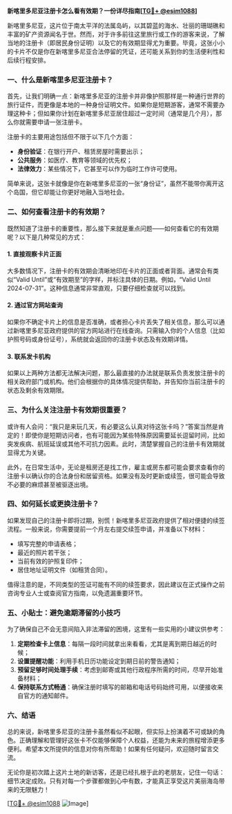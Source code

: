 **新喀里多尼亚注册卡怎么看有效期？一份详尽指南[[TG💪+ @esim1088](https://t.me/s/esim1088)]**

新喀里多尼亚，这片位于南太平洋的法属岛屿，以其碧蓝的海水、壮丽的珊瑚礁和丰富的矿产资源闻名于世。然而，对于许多前往这里旅行或工作的游客来说，了解当地的注册卡（即居民身份证明）以及它的有效期显得尤为重要。毕竟，这张小小的卡片不仅是你在新喀里多尼亚合法停留的凭证，还可能关系到你的生活便利性和后续行程安排。

### 一、什么是新喀里多尼亚注册卡？

首先，让我们明确一点：新喀里多尼亚的注册卡并非像护照那样是一种通行世界的旅行证件，而更像是本地的一种身份证明文件。如果你是短期游客，通常不需要办理这种卡；但如果你计划在新喀里多尼亚居住超过一定时间（通常是几个月），那么你就需要申请一张注册卡。

注册卡的主要用途包括但不限于以下几个方面：
- **身份验证**：在银行开户、租赁房屋时需要出示；
- **公共服务**：如医疗、教育等领域的优先权；
- **法律效力**：某些情况下，它甚至可以作为临时工作许可使用。

简单来说，这张卡就像是你在新喀里多尼亚的一张“身份证”，虽然不能带你离开这个岛国，但它却能让你更好地融入当地社会。

### 二、如何查看注册卡的有效期？

既然知道了注册卡的重要性，那么接下来就是重点问题——如何查看它的有效期呢？以下是几种常见的方式：

#### 1. **直接观察卡片正面**
大多数情况下，注册卡的有效期会清晰地印在卡片的正面或者背面。通常会有类似“Valid Until”或“有效期至”的字样，并标注具体的日期。例如，“Valid Until 2024-07-31”。这种信息通常非常直观，只要仔细检查就可以找到。

#### 2. **通过官方网站查询**
如果你不确定卡片上的信息是否准确，或者担心卡片丢失了相关信息，那么可以通过新喀里多尼亚政府提供的官方网站进行在线查询。只需输入你的个人信息（比如护照号码或身份证号），系统就会返回你的注册卡状态及有效期详情。

#### 3. **联系发卡机构**
如果以上两种方法都无法解决问题，那么最直接的办法就是联系负责发放注册卡的相关政府部门或机构。他们会根据你的具体情况提供帮助，并告知你当前注册卡的状态及剩余有效期限。

### 三、为什么关注注册卡有效期很重要？

或许有人会问：“我只是来玩几天，有必要这么认真对待这张卡吗？”答案当然是肯定的！即使你是短期访问者，也有可能因为某些特殊原因需要延长逗留时间，比如突发疾病、航班延误或其他不可抗力因素。此时，清楚掌握自己的注册卡有效期就显得尤为关键。

此外，在日常生活中，无论是租房还是找工作，雇主或房东都可能会要求查看你的注册卡以确认你的合法身份和居留资格。如果没有及时更新或续签，很可能会导致不必要的麻烦甚至被驱逐出境。

### 四、如何延长或更换注册卡？

如果发现自己的注册卡即将过期，别慌！新喀里多尼亚政府提供了相对便捷的续签流程。一般来说，你需要提前一个月左右提交续签申请，并准备以下材料：
- 填写完整的申请表格；
- 最近的照片若干张；
- 当前有效的护照复印件；
- 居住地址证明文件（如租赁合同）。

值得注意的是，不同类型的签证可能有不同的续签要求，因此建议在正式操作之前咨询专业人士或查阅官方指南，以免遗漏重要环节。

### 五、小贴士：避免逾期滞留的小技巧

为了确保自己不会无意间陷入非法滞留的困境，这里有一些实用的小建议供参考：
1. **定期检查卡上信息**：每隔一段时间就拿出来看看，尤其是离到期日越近的时候；
2. **设置提醒功能**：利用手机日历功能设定到期日前的警告通知；
3. **预留足够时间处理手续**：考虑到邮寄或其他行政程序所需的时间，尽早开始准备材料；
4. **保持联系方式畅通**：确保注册时填写的邮箱和电话号码始终可用，以便接收来自官方的通知邮件。

### 六、结语

总的来说，新喀里多尼亚的注册卡虽然看似不起眼，但实际上扮演着不可或缺的角色。正确理解和管理好这张卡不仅能够保障个人权益，还能为未来的旅程增添更多便利。希望本文所提供的信息对你有所帮助！如果有任何疑问，欢迎随时留言交流。

无论你是初次踏上这片土地的新访客，还是已经扎根于此的老朋友，记住一句话：细节决定成败。只有对每一个步骤都做到心中有数，才能真正享受这片美丽海岛带来的无限魅力！

[[TG💪+ @esim1088](https://t.me/s/esim1088) ![Image](https://i.postimg.cc/4NQfJmqS/Snipaste-2025-05-13-00-14-12.png)]